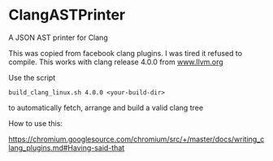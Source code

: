 # ClangASTPrinter
A JSON AST printer for Clang 

This was copied from facebook clang plugins. I was tired it refused to compile. This works with clang release 4.0.0 from www.llvm.org

Use the script 

    build_clang_linux.sh 4.0.0 <your-build-dir>

to automatically fetch, arrange and build a valid clang tree

How to use this:

https://chromium.googlesource.com/chromium/src/+/master/docs/writing_clang_plugins.md#Having-said-that

